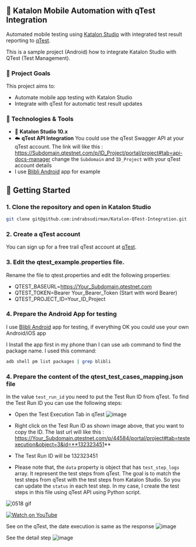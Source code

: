 ## 📱 Katalon Mobile Automation with qTest Integration

Automated mobile testing using [Katalon Studio](https://katalon.com/) with integrated test result reporting to [qTest](https://www.tricentis.com/products/unified-test-management-qtest).

This is a sample project (Android) how to integrate Katalon Studio with QTest (Test Management).

### 🎯 Project Goals

This project aims to:

- Automate mobile app testing with Katalon Studio
- Integrate with qTest for automatic test result updates

### 🔧 Technologies & Tools

- 📱 **Katalon Studio 10.x**
- ☁️ **qTest API Integration** You could use the qTest Swagger API at your qTest account. The link will like this : https://Subdomain.qtestnet.com/p/ID_Project/portal/project#tab=api-docs-manager change the `Subdomain` and `ID_Project` with your qTest account details
- I use [Blibli Android](https://play.google.com/store/apps/details?id=blibli.mobile.commerce&hl=id) app for example

## 🚀 Getting Started

### 1. Clone the repository and open in Katalon Studio

```bash
git clone git@github.com:indrabsudirman/Katalon-QTest-Integration.git
```

### 2. Create a qTest account

You can sign up for a free trail qTest account at [qTest](https://www.tricentis.com/software-testing-tool-trial-demo/qtest-trial).

### 3. Edit the qtest_example.properties file.

Rename the file to qtest.properties and edit the following properties:

- QTEST_BASEURL=https://Your_Subdomain.qtestnet.com
- QTEST_TOKEN=Bearer Your_Bearer_Token (Start with word Bearer)
- QTEST_PROJECT_ID=Your_ID_Project

### 4. Prepare the Android App for testing

I use [Blibli Android](https://play.google.com/store/apps/details?id=blibli.mobile.commerce&hl=id) app for testing, if everything OK you could use your own Android/iOS app

I Install the app first in my phone than I can use `adb` command to find the package name. I used this command:

```bash
adb shell pm list packages | grep blibli
```

### 4. Prepare the content of the qtest_test_cases_mapping.json file

In the value `test_run_id` you need to put the Test Run ID from qTest. To find the Test Run ID you can use the following steps:

- Open the Test Execution Tab in qTest
  ![image](https://github.com/user-attachments/assets/a58a3809-8419-4f2c-85f0-8ed1b2f7eea5)

- Right click on the Test Run ID as shown image above, that you want to copy the ID. The last url will like this : https://Your_Subdomain.qtestnet.com/p/44584/portal/project#tab=testexecution&object=3&id=**132323451**
- The Test Run ID will be 132323451
- Please note that, the `data` property is object that has `test_step_logs` array. It represent the test steps from qTest. The goal is to match the test steps from qTest with the test steps from Katalon Studio. So you can update the `status` in each test step. In my case, I create the test steps in this file using qTest API using Python script.

![0518 gif](https://github.com/user-attachments/assets/e3a90430-a3ae-4efd-9487-e75ba903f394)

[![Watch on YouTube](https://github.com/user-attachments/assets/da82eae9-b838-456a-9527-539992a1a9cc)](https://drive.google.com/file/d/12HwcNFkrh2G9N6NlSeUy8Gxvkw1cUXo-/view?usp=sharing)

See on the qTest, the date execution is same as the response
![image](https://github.com/user-attachments/assets/20c2d7b0-e296-4ede-a69b-2373b377ce90)

See the detail step
![image](https://github.com/user-attachments/assets/aaa0a2fc-52bc-4332-bdcf-1868ee389c2a)

